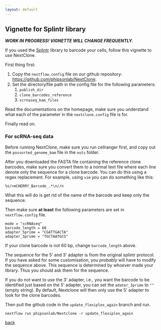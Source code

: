 ```yaml
---
layout: default
---
```


## Vignette for Splintr library

***WORK IN PROGRESS! VIGNETTE WILL CHANGE FREQUENTLY.***

If you used the [Splintr](https://doi.org/10.1038/s41586-021-04206-7) library to barcode your cells, follow this vignette to use NextClone.

First thing first:

1. Copy the `nextflow.config` file on our github repository: https://github.com/phipsonlab/NextClone.
2. Set the directory/file path in the config file for the following parameters: 
   1. `publish_dir`
   2. `clone_barcodes_reference`
   3. `scrnaseq_bam_files`

Read the documentations on the homepage, make sure you understand what each of the parameter in the `nextclone.config` file is for.

Finally read on.

### For scRNA-seq data

Before running NextClone, make sure you run cellranger first, and copy out the `possorted_genome_bam` file in the `outs` folder.

After you downloaded the FASTA file containing the reference clone barcodes, make sure you convert them to a normal text file where each line denote only the sequence for a clone barcode.
You can do this using a regex replacement. 
For example, using `vim` you can do something like this:
```
%s/>mCHERRY_Barcode_.*\n//n
```
What this will do is get rid of the name of the barcode and keep only the sequence. 

Then make sure **at least** the following parameters are set in `nextflow.config` file.

```
mode = "scRNAseq"
barcode_length = 60
adapter_5prime = "CGATTGACTA"
adapter_3prime = "TGCTAATGCG"
```

If your clone barcode is not 60 bp, change `barcode_length` above.

The sequence for the 5' and 3' adapter is from the original splintr protocol.
If you have asked for some customisation, you *probably* will have to modify the sequence above. 
This sequence is determined by whoever made your library.
Thus you should ask them for the sequence.

If you do not want to use the 3' adapter, i.e., you want the barcode to be identified just based on the 5' adapter, you can set the `adater_3prime` to `""` (empty string). 
By default, Nextclone will then only use the 5' adapter to look for the clone barcodes.

Then pull the github code in the `update_flexiplex_again` branch and run.

```
nextflow run phipsonlab/Nextclone -r update_flexiplex_again
```

[back](./)